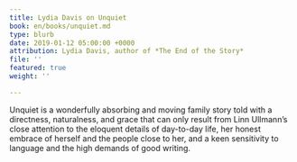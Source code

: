 ```yaml
---
title: Lydia Davis on Unquiet
book: en/books/unquiet.md
type: blurb
date: 2019-01-12 05:00:00 +0000
attribution: Lydia Davis, author of *The End of the Story*
file: ''
featured: true
weight: ''

---
```

Unquiet is a wonderfully absorbing and moving family story told with a directness, naturalness, and grace that can only result from Linn Ullmann’s close attention to the eloquent details of day-to-day life, her honest embrace of herself and the people close to her, and a keen sensitivity to language and the high demands of good writing.